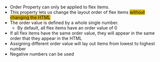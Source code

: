 ```table-of-contents
```
- Order Property can only be applied to flex items.
- This property lets us change the layout order of flex items <span style="background:#d4b106">without changing the HTML</span>
- The order value is defined  by a whole single number.
	- By default, all flex items have an order value of 0
- If all flex items have the same order value, they will appear in the same order that they appear in the HTML
- Assigning different order value will lay out items from lowest to highest number
- Negative numbers can be used